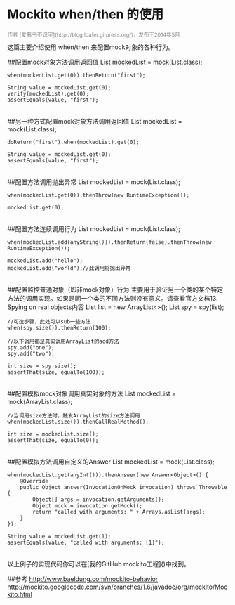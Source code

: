 Mockito when/then 的使用
====
<div style="font-size: 12px; color: #888; width:100%;text-align:left;margin-bottom:10px;">
作者  [爱看书不识字](http://blog.loafer.gitpress.org/)，发布于2014年5月
</div>  
这篇主要介绍使用 when/then 来配置mock对象的各种行为。   

##配置mock对象方法调用返回值
    List<String> mockedList = mock(List.class);

    when(mockedList.get(0)).thenReturn("first");

    String value = mockedList.get(0);
    verify(mockedList).get(0);
    assertEquals(value, "first");
<br>
<!--more-->
##另一种方式配置mock对象方法调用返回值
    List<String> mockedList = mock(List.class);

    doReturn("first").when(mockedList).get(0);

    String value = mockedList.get(0);
    assertEquals(value, "first");
<br>
##配置方法调用抛出异常
    List<String> mockedList = mock(List.class);

    when(mockedList.get(0)).thenThrow(new RuntimeException());

    mockedList.get(0);
<br>
##配置方法连续调用行为
    List<String> mockedList = mock(List.class);

    when(mockedList.add(anyString())).thenReturn(false).thenThrow(new RuntimeException());

    mockedList.add("hello");
    mockedList.add("world");//此调用将抛出异常
<br>
##配置监控普通对象（即非mock对象）行为
主要用于验证另一个类的某个特定方法的调用实现。如果是同一个类的不同方法则没有意义。请查看官方文档13. Spying on real objects内容    
    List<String> list = new ArrayList<>();
    List<String> spy = spy(list);

    //可选步骤，此处可以sub一些方法
    when(spy.size()).thenReturn(100);

    //以下调用都是真实调用ArrayList的add方法
    spy.add("one");
    spy.add("two");

    int size = spy.size();
    assertThat(size, equalTo(100));
<br>
##配置模拟mock对象调用真实对象的方法
    List<String> mockedList = mock(ArrayList.class);

    //当调用size方法时，触发ArrayList的size方法调用
    when(mockedList.size()).thenCallRealMethod();

    int size = mockedList.size();
    assertThat(size, equalTo(0));
<br>
##配置模拟方法调用自定义的Answer
    List<String> mockedList = mock(List.class);

    when(mockedList.get(anyInt())).thenAnswer(new Answer<Object>() {
        @Override
        public Object answer(InvocationOnMock invocation) throws Throwable {
            Object[] args = invocation.getArguments();
            Object mock = invocation.getMock();
            return "called with arguments: " + Arrays.asList(args);
        }
    });

    String value = mockedList.get(1);
    assertEquals(value, "called with arguments: [1]");

<br>    
以上例子的实现代码你可以在[我的GitHub mockito工程]()中找到。   

##参考
http://www.baeldung.com/mockito-behavior 
http://mockito.googlecode.com/svn/branches/1.6/javadoc/org/mockito/Mockito.html  
